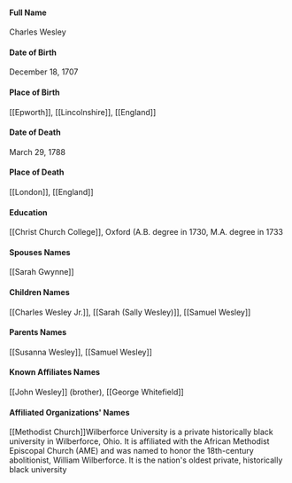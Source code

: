 #### Full Name

Charles Wesley

#### Date of Birth

December 18, 1707

#### Place of Birth

[[Epworth]], [[Lincolnshire]], [[England]]

#### Date of Death

March 29, 1788

#### Place of Death

[[London]], [[England]]

#### Education

[[Christ Church College]], Oxford (A.B. degree in 1730, M.A. degree in 1733

#### Spouses Names

[[Sarah Gwynne]]

#### Children Names

[[Charles Wesley Jr.]], [[Sarah (Sally Wesley)]], [[Samuel Wesley]]

#### Parents Names

[[Susanna Wesley]], [[Samuel Wesley]]

#### Known Affiliates Names

[[John Wesley]] (brother), [[George Whitefield]]

#### Affiliated Organizations' Names

[[Methodist Church]]Wilberforce University is a private historically black university in Wilberforce, Ohio. It is affiliated with the African Methodist Episcopal Church (AME) and was named to honor the 18th-century abolitionist, William Wilberforce. It is the nation's oldest private, historically black university